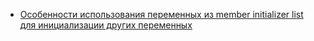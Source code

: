 - [Особенности использования переменных из member initializer list для инициализации других переменных](member-initializer-list-params/)
